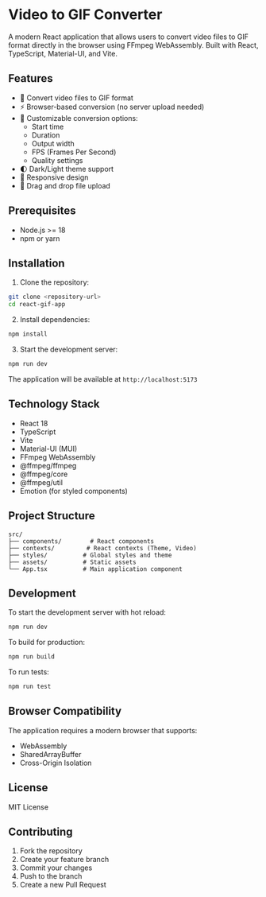 # Video to GIF Converter

A modern React application that allows users to convert video files to GIF format directly in the browser using FFmpeg WebAssembly. Built with React, TypeScript, Material-UI, and Vite.

## Features

- 🎥 Convert video files to GIF format
- ⚡ Browser-based conversion (no server upload needed)
- 🎨 Customizable conversion options:
  - Start time
  - Duration
  - Output width
  - FPS (Frames Per Second)
  - Quality settings
- 🌓 Dark/Light theme support
- 📱 Responsive design
- 🎯 Drag and drop file upload

## Prerequisites

- Node.js >= 18
- npm or yarn

## Installation

1. Clone the repository:
```bash
git clone <repository-url>
cd react-gif-app
```

2. Install dependencies:
```bash
npm install
```

3. Start the development server:
```bash
npm run dev
```

The application will be available at `http://localhost:5173`

## Technology Stack

- React 18
- TypeScript
- Vite
- Material-UI (MUI)
- FFmpeg WebAssembly
- @ffmpeg/ffmpeg
- @ffmpeg/core
- @ffmpeg/util
- Emotion (for styled components)

## Project Structure

```
src/
├── components/        # React components
├── contexts/         # React contexts (Theme, Video)
├── styles/          # Global styles and theme
├── assets/          # Static assets
└── App.tsx          # Main application component
```

## Development

To start the development server with hot reload:

```bash
npm run dev
```

To build for production:

```bash
npm run build
```

To run tests:

```bash
npm run test
```

## Browser Compatibility

The application requires a modern browser that supports:
- WebAssembly
- SharedArrayBuffer
- Cross-Origin Isolation

## License

MIT License

## Contributing

1. Fork the repository
2. Create your feature branch
3. Commit your changes
4. Push to the branch
5. Create a new Pull Request
